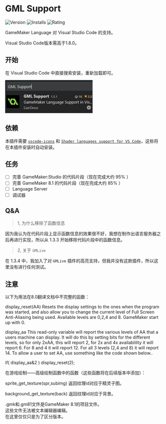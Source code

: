 # GML Support

![Version](https://vsmarketplacebadge.apphb.com/version/liaronce.gml-support.svg)
![Installs](https://vsmarketplacebadge.apphb.com/installs-short/liaronce.gml-support.svg)
![Rating](https://vsmarketplacebadge.apphb.com/rating/liaronce.gml-support.svg)

GameMaker Language 对 Visual Studio Code 的支持。

Visual Studio Code版本需高于1.8.0。

## 开始

在 Visual Studio Code 中直接搜索安装，重新加载即可。

![](../assets/sc1.png)

## 依赖

本插件需要 [`vscode-icons`](https://github.com/vscode-icons/vscode-icons) 和 [`Shader languages support for VS Code`](https://github.com/stef-levesque/vscode-shader)，这些将在本插件安装时自动安装。

## 任务

* [ ] 完善 GameMaker:Studio 的代码片段（现在完成大约 95% ）
* [ ] 完善 GameMaker 8.1 的代码片段（现在完成大约 85% ）
* [ ] Language Server
* [ ] 调试器

## Q&A

> 1, 为什么移除了函数信息

因为我认为在代码片段上显示函数信息的效果很不好，我想在制作出语言服务器之后再进行实现，所以从 1.3.3 开始移除代码片段中的函数信息。

> 2, 关于 `GMLive`

在 1.3.4 中，我加入了对 `GMLive` 插件的高亮支持，但我并没有这款插件，所以这里没有进行任何测试。

## 注意

以下为用法在8.0翻译文档中不完整的函数：

display_reset(AA) Resets the display settings to the ones when the program was started, and also allow you to change the current level of Full Screen Anti-Aliasing being used. Available levels are 0,2,4 and 8. GameMaker start up with 0.

display_aa This read-only variable will report the various levels of AA that a users machine can display. It will do this by setting bits for the different levels, so for only 2xAA, this will report 2, for 2x and 4x availablility it will report 6. For 8 and 4 it will report 12. For all 3 levels (2,4 and 8) it will report 14. To allow a user to set AA, use something like the code shown below.. 

if( display_aa&2 ) display_reset(2);

在游戏绘制——高级绘制函数中的函数（这些函数将在后续版本中添加）：

sprite_get_texture(spr,subimg) 返回纹理id对应于精灵子图。

background_get_texture(back) 返回纹理id对应于背景。

.gmk和.gm81文件是GameMaker 8.1的项目文件。   
这些文件无法被文本编辑器编辑。   
在这里仅仅只是为了区分版本。